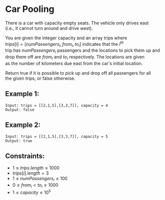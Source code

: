 # Car Pooling

There is a car with capacity empty seats. The vehicle only drives east  
(i.e., it cannot turn around and drive west).

You are given the integer capacity and an array trips where  
$trips[i] = [numPassengers_i, from_i, to_i]$ indicates that the $i^{th}$  
trip has $numPassengers_i$ passengers and the locations to pick them up and  
drop them off are $from_i$ and $to_i$ respectively. The locations are given  
as the number of kilometers due east from the car's initial location.

Return true if it is possible to pick up and drop off all passengers for all  
the given trips, or false otherwise.

 

## Example 1:

    Input: trips = [[2,1,5],[3,3,7]], capacity = 4
    Output: false

## Example 2:

    Input: trips = [[2,1,5],[3,3,7]], capacity = 5
    Output: true

 

## Constraints:

* $1 \le trips.length \le 1000$
* $trips[i].length = 3$
* $1 \le numPassengers_i \le 100$
* $0 \le from_i < to_i \le 1000$
* $1 \le capacity \le 10^5$

